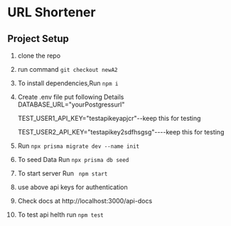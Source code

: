 # URL Shortener

## Project Setup

1. clone the repo
2. run command ```git checkout newA2 ```

3. To install dependencies,Run `npm i`
4. Create .env file put following Details\
   DATABASE_URL="yourPostgressurl"

   TEST_USER1_API_KEY="testapikeyapjcr"--keep this for testing

   TEST_USER2_API_KEY="testapikey2sdfhsgsg"----keep this for testing
3. Run ``` npx prisma migrate dev --name init ```
4. To seed Data Run ```npx prisma db seed ```
3. To start server Run ` npm start`
5. use above api keys for authentication 
4. Check docs at http://localhost:3000/api-docs
5. To test api helth run `npm test `





